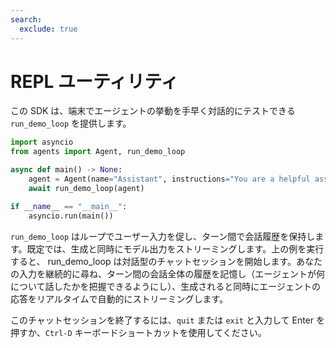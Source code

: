 ```yaml
---
search:
  exclude: true
---
```

# REPL ユーティリティ

この SDK は、端末でエージェントの挙動を手早く対話的にテストできる `run_demo_loop` を提供します。

```python
import asyncio
from agents import Agent, run_demo_loop

async def main() -> None:
    agent = Agent(name="Assistant", instructions="You are a helpful assistant.")
    await run_demo_loop(agent)

if __name__ == "__main__":
    asyncio.run(main())
```

`run_demo_loop` はループでユーザー入力を促し、ターン間で会話履歴を保持します。既定では、生成と同時にモデル出力をストリーミングします。上の例を実行すると、 run_demo_loop は対話型のチャットセッションを開始します。あなたの入力を継続的に尋ね、ターン間の会話全体の履歴を記憶し（エージェントが何について話したかを把握できるようにし）、生成されると同時にエージェントの応答をリアルタイムで自動的にストリーミングします。

このチャットセッションを終了するには、`quit` または `exit` と入力して Enter を押すか、`Ctrl-D` キーボードショートカットを使用してください。